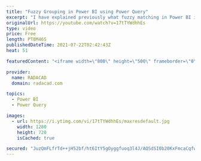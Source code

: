 ```yaml
---
title: "Fuzzy Grouping in Power BI using Power Query"
excerpt: "I have explained previously what fuzzy matching in Power BI is and how to use it. In this article and video, I’ll explain Fuzzy grouping. Fuzzy grouping in short means grouping text values by their similarity based on a threshold, rather than exact equal values. This option at the moment is available"
originalUrl: https://youtube.com/watch?v=17tTYWdhhEs
type: video
price: Free
length: PT8M46S
publishedDateTime: 2021-07-22T02:42:43Z
heat: 51

featuredContent: "<iframe width=\"800\" height=\"500\" frameborder=\"0\" src=\"https://www.youtube.com/embed/17tTYWdhhEs\" allow=\"accelerometer; autoplay; encrypted-media; gyroscope; picture-in-picture\" allowfullscreen></iframe>"

provider:
  name: RADACAD
  domain: radacad.com

topics:
  - Power BI
  - Power Query

images:
  - url: https://i.ytimg.com/vi/17tTYWdhhEs/maxresdefault.jpg
    width: 1280
    height: 720
    isCached: true

secured: "JuzQmFLfrTd++jH52bf/ht6ItY5gOyggfuoq3l4J/AQSdSI0b20KxFmcaCqfwiPlTYwCGhdW4StIt2sxSliUgSBLXtQTMpuXE2X+NQwE90WxtN8vp55h/U2yidwG0hCFRAJK3bmYN32eBKk85vVcLVYEKLgq8n/kWMj+FCPAvJXuKQcCCUmW8R75W/zvZ3eScOoDjwL7bRSdUvZI3ZOZrNK5sW6oAYxV2Z1WPUOHRR2TXT5vTC46o1UbbLLyKhvZjtOZD662CK37v5x9Mp2g/iopo6GQSBY6NhTOspD3mhvqcBNvxanF0CHqYbMq7CFSZVU+11v7Kd443Mz8ZdGUWu2jMCQT/VJjOAc87+VTCs7x2UPv4gfU188sStjNqG1Dl3nOEs1GGBk4Q/eiK+grC6RhROzR1Zp5jFXJH+BH5ws=;8LaqKnCUj81eTZSs/bBV8Q=="
---
```


